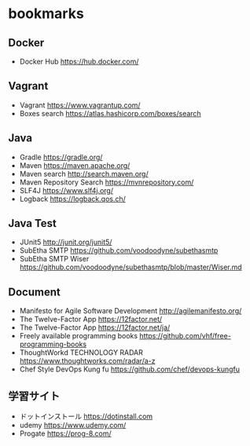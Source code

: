 # bookmarks

## Docker
- Docker Hub https://hub.docker.com/

## Vagrant
- Vagrant https://www.vagrantup.com/
- Boxes search https://atlas.hashicorp.com/boxes/search

## Java
- Gradle https://gradle.org/
- Maven https://maven.apache.org/
- Maven search http://search.maven.org/
- Maven Repository Search https://mvnrepository.com/
- SLF4J https://www.slf4j.org/
- Logback https://logback.qos.ch/

## Java Test
- JUnit5 http://junit.org/junit5/
- SubEtha SMTP https://github.com/voodoodyne/subethasmtp
- SubEtha SMTP Wiser https://github.com/voodoodyne/subethasmtp/blob/master/Wiser.md

## Document
- Manifesto for Agile Software Development http://agilemanifesto.org/
- The Twelve-Factor App https://12factor.net/
- The Twelve-Factor App https://12factor.net/ja/
- Freely available programming books https://github.com/vhf/free-programming-books
- ThoughtWorkd TECHNOLOGY RADAR https://www.thoughtworks.com/radar/a-z
- Chef Style DevOps Kung fu https://github.com/chef/devops-kungfu

## 学習サイト
- ドットインストール https://dotinstall.com
- udemy https://www.udemy.com/
- Progate https://prog-8.com/
 
